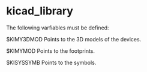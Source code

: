 # kicad_library

The following varfiables must be defined:

$KIMY3DMOD
Points to the 3D models of the devices.

$KIMYMOD
Points to the footprints.

$KISYSSYMB
Points to the symbols.



